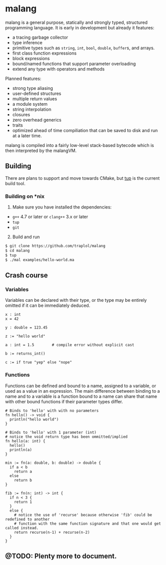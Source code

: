 # malang
malang is a general purpose, statically and strongly typed, structured programming language. It is early 
in development but already it features:

+ a tracing garbage collector
+ type inference
+ primitive types such as ```string```, ```int```, ```bool```, ```double```, ```buffer```s, and arrays.
+ first class function expressions
+ block expressions
+ bound/named functions that support parameter overloading
+ extend any type with operators and methods

Planned features:

+ strong type aliasing
+ user-defined structures
+ multiple return values
+ a module system
+ string interpolation
+ closures
+ zero overhead generics
+ traits
+ optimized ahead of time compiliation that can be saved to disk and run at a later time.


malang is compiled into a fairly low-level stack-based bytecode which is then interpreted by the malangVM. 

## Building
There are plans to support and move towards CMake, but [tup](http://gittup.org/tup/) is the current build tool.

### Building on *nix

1. Make sure you have installed the dependencies:
  * `g++` 4.7 or later or `clang++` 3.x or later
  * `tup`
  * `git`

2. Build and run
  ```sh
  $ git clone https://github.com/traplol/malang
  $ cd malang
  $ tup
  $ ./mal examples/hello-world.ma
  ```

## Crash course

### Variables
Variables can be declared with their type, or the type may be entirely omitted if it can be immediately deduced.
```
x : int
x = 42

y : double = 123.45

z := "hello world"

a : int = 1.5        # compile error without explicit cast

b := returns_int()

c := if true "yep" else "nope"
```

### Functions
Functions can be defined and bound to a name, assigned to a variable, or used as a value in an expression. The 
main difference between binding to a name and to a variable is a function bound to a name can share that name
with other bound functions if their parameter types differ.

```
# Binds to 'hello' with with no parameters
fn hello() -> void {
  println("hello world")
}

# Binds to 'hello' with 1 parameter (int)
# notice the void return type has been ommitted/implied
fn hello(a: int) {
  hello()
  println(a)
}

min := fn(a: double, b: double) -> double {
  if a < b
    return a
  else
    return b
}

fib := fn(n: int) -> int {
  if n < 3 {
    return 1
  }
  else {
    # notice the use of 'recurse' because otherwise 'fib' could be redefined to another 
    # function with the same function signature and that one would get called instead.
    return recurse(n-1) + recurse(n-2)
  }
}

```


## @TODO: Plenty more to document.




